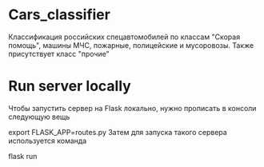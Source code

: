 # Cars_classifier
Классификация российских спецавтомобилей по классам "Скорая помощь", машины МЧС, пожарные, полицейские и мусоровозы. Также присутствует класс "прочие"

# Run server locally
Чтобы запустить сервер на Flask локально, нужно прописать в консоли следующую вещь

 export FLASK_APP=routes.py
Затем для запуска такого сервера используется команда

 flask run
